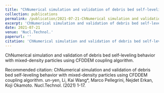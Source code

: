 ```yaml
---
title: "ChNumerical simulation and validation of debris bed self-leveling behavior with mixed-density particles using CFDDEM coupling algorithm."
collection: publications
permalink: /publication/2021-07-21-ChNumerical simulation and validation of debris bed self-leveling behavior with mixed-density particles using CFDDEM coupling algorithm
excerpt: 'ChNumerical simulation and validation of debris bed self-leveling behavior with mixed-density particles using CFDDEM coupling algorithm.'
date: 2021-07-21
venue: 'Nucl.Technol.'
paperurl: ''
citation: 'ChNumerical simulation and validation of debris bed self-leveling behavior with mixed-density particles using CFDDEM coupling algorithm. un-yen, Li, Kai Wang*, Marco Pellegrini, Nejdet Erkan, Koji Okamoto. Nucl.Technol. (2021) 1-17.'
---
```

ChNumerical simulation and validation of debris bed self-leveling behavior with mixed-density particles using CFDDEM coupling algorithm.

<!-- [Download paper here](https://www.sciencedirect.com/science/article/abs/pii/S0149197021001669) -->
Recommended citation: ChNumerical simulation and validation of debris bed self-leveling behavior with mixed-density particles using CFDDEM coupling algorithm. un-yen, Li, Kai Wang*, Marco Pellegrini, Nejdet Erkan, Koji Okamoto. Nucl.Technol. (2021) 1-17.